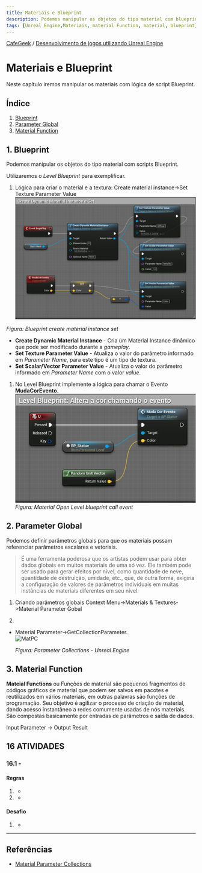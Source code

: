 ```yaml
---
title: Materiais e Blueprint
description: Podemos manipular os objetos do tipo material com blueprint.
tags: [Unreal Engine,Materiais, material Function, material, blueprint]
---
```


[CafeGeek](http://CafeGeek.eti.br)  / [Desenvolvimento de jogos utilizando Unreal Engine](http://cafeGeek.eti.br/unreal_engine/index.html)

# Materiais e Blueprint
Neste capítulo iremos manipular os materiais com lógica de script Blueprint.

## Índice
1. [Blueprint](#1)
1. [Parameter Global](#2)
1. [Material Function](#3)

<a name="1"></a>
## 1. Blueprint
Podemos manipular os objetos do tipo material com scripts Blueprint.

Utilizaremos o *Level Blueprint* para exemplificar.

1. Lógica para criar o material e a textura: Create material instance->Set Texture Parameter Value
![ue4_material_bp_create_material_instance_set](imagens/materiais/ue4_material_bp_create_material_instance_set.jpg)   

  *Figura: Blueprint create material instance set*

- **Create Dynamic Material Instance** - Cria um Material Instance dinâmico que pode ser modificado durante a *gameplay*.
- **Set Texture Parameter Value** - Atualiza o valor do parâmetro informado em *Parameter Name*, para este tipo é um tipo de textura.
- **Set Scalar/Vector Parameter Value** - Atualiza o valor do parâmetro informado em *Parameter Name* com o valor *value*.


1. No Level Blueprint implemente a lógica para chamar o Evento **MudaCorEvento**.
![ue4_material_bp_level_blueprint_call_event](imagens/materiais/ue4_material_bp_level_blueprint_call_event.jpg)   
  *Figura: Material Open Level blueprint call event*

<a name="2"></a>
## 2. Parameter Global
Podemos definir parâmetros globais para que os materiais possam referenciar parâmetros escalares e vetoriais.
> É uma ferramenta poderosa que os artistas podem usar para obter dados globais em muitos materiais de uma só vez. Ele também pode ser usado para gerar efeitos por nível, como quantidade de neve, quantidade de destruição, umidade, etc., que, de outra forma, exigiria a configuração de valores de parâmetros individuais em muitas instâncias de materiais diferentes em seu nível.

1. Criando parâmetros globais
  Context Menu->Materials & Textures->Material Parameter Gobal

1.    

- Material Parameter->GetCollectionParameter.       
  ![MatPC](https://cdn2.unrealengine.com/blog/MaterialsTexturesScreen1-421x613-1142134069.png)

  *Figura: Parameter Collections - Unreal Engine*

<a name="3"></a>
## 3. Material Function
**Mateial Functions** ou Funções de material são pequenos fragmentos de códigos gráficos de material que podem ser salvos em pacotes e reutilizados em vários materiais, em outras palavras são funções de programação. Seu objetivo é agilizar o processo de criação de material, dando acesso instantâneo a redes comumente usadas de nós materiais.    
São compostas basicamente por entradas de parâmetros e saída de dados.

Input Parameter -> Output Result

<a name="16"></a>
## 16 ATIVIDADES
<a name="16.1"></a>
### 16.1 -
#### Regras
1. -
1. -

#### Desafio      
1. -

***

## Referências
- [Material Parameter Collections](https://www.unrealengine.com/en-US/blog/material-parameter-collections)
